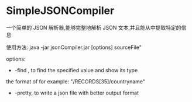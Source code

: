 # SimpleJSONCompiler
一个简单的 JSON 解析器,能够完整地解析 JSON 文本,并且能从中提取特定的信息

使用方法: java -jar jsonCompiler.jar [options] sourceFile"

options:

* -find <path>, to find the specified value and show its type

the format of <path> for example: \"/RECORDS[35]/countryname\"
		
* -pretty, to write a json file with better output format

